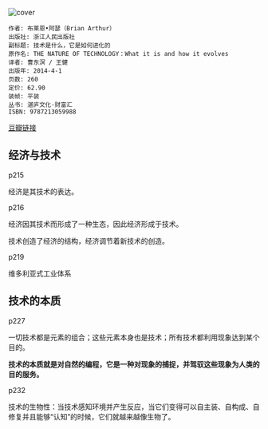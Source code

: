 ![cover](https://img3.doubanio.com/lpic/s27237790.jpg)

    作者: 布莱恩•阿瑟（Brian Arthur） 
    出版社: 浙江人民出版社
    副标题: 技术是什么，它是如何进化的
    原作名: THE NATURE OF TECHNOLOGY：What it is and how it evolves
    译者: 曹东溟 / 王健 
    出版年: 2014-4-1
    页数: 260
    定价: 62.90
    装帧: 平装
    丛书: 湛庐文化·财富汇
    ISBN: 9787213059988

[豆瓣链接](https://book.douban.com/subject/25846075/)

## 经济与技术
p215 

经济是其技术的表达。

p216

经济因其技术而形成了一种生态，因此经济形成于技术。

技术创造了经济的结构，经济调节着新技术的创造。

p219

维多利亚式工业体系

## 技术的本质
p227 

一切技术都是元素的组合；这些元素本身也是技术；所有技术都利用现象达到某个目的。

**技术的本质就是对自然的编程，它是一种对现象的捕捉，并驾驭这些现象为人类的目的服务。**

p232 

技术的生物性：当技术感知环境并产生反应，当它们变得可以自主装、自构成、自修复并且能够“认知”的时候，它们就越来越像生物了。
